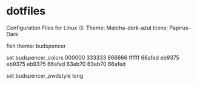 # dotfiles
Configuration Files for Linux
i3:
	Theme: Matcha-dark-azul
	Icons: Papirus-Dark

fish theme: budspencer
  
  set budspencer_colors 000000 333333 666666 ffffff 66afed eb9375 eb9375 eb9375 66afed 63eb70 63eb70 66afed
  
  set budspencer_pwdstyle long
